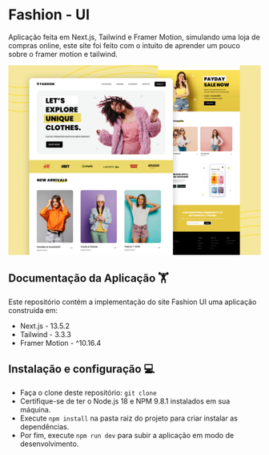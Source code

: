 # Fashion - UI
Aplicação feita em Next.js, Tailwind e Framer Motion, simulando uma loja de compras online, este site foi feito com o intuito de aprender um pouco sobre o framer motion e tailwind.

![Fashion - UI](public/cover.png)


## Documentação da Aplicação :weight_lifting:
Este repositório contém a implementação do site Fashion UI uma aplicação construída em:
- Next.js - 13.5.2
- Tailwind - 3.3.3
- Framer Motion - ^10.16.4

## Instalação e configuração :computer:
- Faça o clone deste repositório: `git clone`
- Certifique-se de ter o Node.js 18 e NPM 9.8.1 instalados em sua máquina.
- Execute `npm install` na pasta raiz do projeto para criar instalar as dependências.
- Por fim, execute `npm run dev` para subir a aplicação em modo de desenvolvimento.

